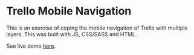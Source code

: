 # Trello Mobile Navigation
This is an exercise of coping the mobile navigation of Trello with multiple layers. This was built with JS, CSS/SASS and HTML.

See live demo [here](trello-mobile-navigation-copy.netlify.app).